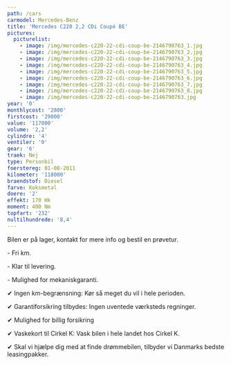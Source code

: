 ```yaml
---
path: /cars
carmodel: Mercedes-Benz
title: 'Mercedes C220 2,2 CDi Coupé BE'
pictures:
  picturelist:
    - image: /img/mercedes-c220-22-cdi-coup-be-2146790763_1.jpg
    - image: /img/mercedes-c220-22-cdi-coup-be-2146790763_2.jpg
    - image: /img/mercedes-c220-22-cdi-coup-be-2146790763_3.jpg
    - image: /img/mercedes-c220-22-cdi-coup-be-2146790763_4.jpg
    - image: /img/mercedes-c220-22-cdi-coup-be-2146790763_5.jpg
    - image: /img/mercedes-c220-22-cdi-coup-be-2146790763_6.jpg
    - image: /img/mercedes-c220-22-cdi-coup-be-2146790763_7.jpg
    - image: /img/mercedes-c220-22-cdi-coup-be-2146790763_8.jpg
    - image: /img/mercedes-c220-22-cdi-coup-be-2146790763.jpg
year: '0'
monthlycost: '2800'
firstcost: '29000'
value: '117000'
volume: '2,2'
cylindre: '4'
ventiler: '0'
gear: '6'
traek: Nej
type: Personbil
foerstereg: 01-08-2011
kilometer: '118000'
braendstof: Diesel
farve: Koksmetal
doere: '2'
effekt: 170 Hk
moment: 400 Nm
topfart: '232'
nultilhundrede: '8,4'
---
```

Bilen er på lager, kontakt for mere info og bestil en prøvetur.



\- Fri km. 

\- Klar til levering.

\- Mulighed for mekaniskgaranti.

 ✔ Ingen km-begrænsning: Kør så meget du vil i hele perioden.

 ✔ Garantiforsikring tilbydes: Ingen uventede værksteds regninger.

 ✔ Mulighed for billig forsikring 

 ✔ Vaskekort til Cirkel K: Vask bilen i hele landet hos Cirkel K.

 ✔ Skal vi hjælpe dig med at finde drømmebilen, tilbyder vi Danmarks bedste leasingpakker.
